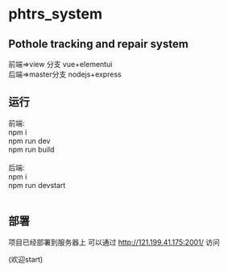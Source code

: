 # phtrs_system
## Pothole tracking and repair system

前端=>view 分支 vue+elementui
<br/>
后端=>master分支 nodejs+express
<br/>
## 运行
前端:<br/>
npm i<br/>
npm run dev<br/>
npm run build<br/>
<br/>
后端:<br/>
npm i<br/>
npm run devstart<br/>
<br/>
## 部署
项目已经部署到服务器上 可以通过 http://121.199.41.175:2001/ 访问

(欢迎start)

